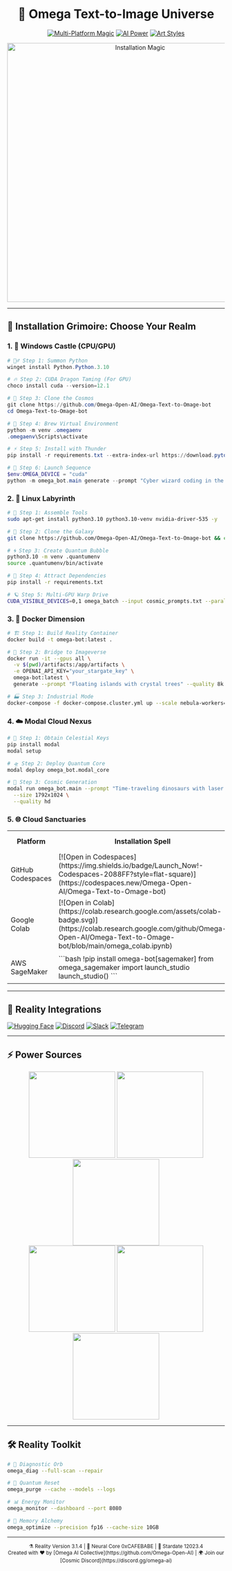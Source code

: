 <div align="center">
  
# 🎇 Omega Text-to-Image Universe

[![Multi-Platform Magic](https://img.shields.io/badge/Platforms-6_Ecosystems-7C4DFF?style=for-the-badge&logo=linux&logoColor=white)](https://github.com/Omega-Open-AI/Omega-Text-to-Omage-bot)
[![AI Power](https://img.shields.io/badge/AI_Engines-3_Cores-FF6F00?style=for-the-badge&logo=openai)](https://openai.com)
[![Art Styles](https://img.shields.io/badge/Styles-∞_Possibilities-009688?style=for-the-badge)](https://github.com/Omega-Open-AI/Omega-Text-to-Omage-bot/wiki/Style-Gallery)

<img src="https://media.giphy.com/media/3ohs4kI2X9r7O8ZtoA/giphy.gif" width="600" alt="Installation Magic">

</div>

---

## 🌟 Installation Grimoire: Choose Your Realm

### 1. 🏰 Windows Castle (CPU/GPU)
```powershell
# 🧙♂️ Step 1: Summon Python
winget install Python.Python.3.10

# 🔥 Step 2: CUDA Dragon Taming (For GPU)
choco install cuda --version=12.1

# 🌌 Step 3: Clone the Cosmos
git clone https://github.com/Omega-Open-AI/Omega-Text-to-Omage-bot
cd Omega-Text-to-Omage-bot

# 🧪 Step 4: Brew Virtual Environment
python -m venv .omegaenv
.omegaenv\Scripts\activate

# ⚡ Step 5: Install with Thunder
pip install -r requirements.txt --extra-index-url https://download.pytorch.org/whl/cu121

# 🚀 Step 6: Launch Sequence
$env:OMEGA_DEVICE = "cuda"
python -m omega_bot.main generate --prompt "Cyber wizard coding in the metaverse"
```

### 2. 🐧 Linux Labyrinth
```bash
# 🧰 Step 1: Assemble Tools
sudo apt-get install python3.10 python3.10-venv nvidia-driver-535 -y

# 🌠 Step 2: Clone the Galaxy
git clone https://github.com/Omega-Open-AI/Omega-Text-to-Omage-bot && cd "$_"

# 🌀 Step 3: Create Quantum Bubble
python3.10 -m venv .quantumenv
source .quantumenv/bin/activate

# 🧲 Step 4: Attract Dependencies
pip install -r requirements.txt

# 🪐 Step 5: Multi-GPU Warp Drive
CUDA_VISIBLE_DEVICES=0,1 omega_batch --input cosmic_prompts.txt --parallel 2
```

### 3. 🐳 Docker Dimension
```bash
# 🏗️ Step 1: Build Reality Container
docker build -t omega-bot:latest .

# 🌉 Step 2: Bridge to Imageverse
docker run -it --gpus all \
  -v $(pwd)/artifacts:/app/artifacts \
  -e OPENAI_API_KEY="your_stargate_key" \
  omega-bot:latest \
  generate --prompt "Floating islands with crystal trees" --quality 8k

# 🏭 Step 3: Industrial Mode
docker-compose -f docker-compose.cluster.yml up --scale nebula-workers=8
```

### 4. ☁️ Modal Cloud Nexus
```bash
# 🔑 Step 1: Obtain Celestial Keys
pip install modal
modal setup

# 🛸 Step 2: Deploy Quantum Core
modal deploy omega_bot.modal_core

# 🌌 Step 3: Cosmic Generation
modal run omega_bot.main --prompt "Time-traveling dinosaurs with laser eyes" \
  --size 1792x1024 \
  --quality hd
```

### 5. 🌐 Cloud Sanctuaries
<table>
  <tr>
    <th>Platform</th>
    <th>Installation Spell</th>
    <th>Special Power</th>
  </tr>
  <tr>
    <td>GitHub Codespaces</td>
    <td>[![Open in Codespaces](https://img.shields.io/badge/Launch_Now!-Codespaces-2088FF?style=flat-square)](https://codespaces.new/Omega-Open-AI/Omega-Text-to-Omage-bot)</td>
    <td>✨ Pre-Enchanted GPU Workspace</td>
  </tr>
  <tr>
    <td>Google Colab</td>
    <td>[![Open in Colab](https://colab.research.google.com/assets/colab-badge.svg)](https://colab.research.google.com/github/Omega-Open-AI/Omega-Text-to-Omage-bot/blob/main/omega_colab.ipynb)</td>
    <td>⚡ Free T4 GPU Access</td>
  </tr>
  <tr>
    <td>AWS SageMaker</td>
    <td>
```bash
!pip install omega-bot[sagemaker]
from omega_sagemaker import launch_studio
launch_studio()
```
</td>
    <td>🌪️ Enterprise Scaling</td>
  </tr>
</table>

---

## 🔮 Reality Integrations

[![Hugging Face](https://img.shields.io/badge/Model_Zoo-🤗_HF_Models-FFD21F?style=for-the-badge)](https://huggingface.co/Omega-Open-AI)
[![Discord](https://img.shields.io/badge/Live_Generation-💬_Discord-5865F2?style=for-the-badge)](https://discord.gg/omega-ai)
[![Slack](https://img.shields.io/badge/Team_Workflows-💼_Slack-4A154B?style=for-the-badge)](https://slack.com/apps)
[![Telegram](https://img.shields.io/badge/Mobile_Magic-📱_Telegram-26A5E4?style=for-the-badge)](https://t.me/OmegaAIBot)

---

## ⚡ Power Sources

<div align="center">
  <img src="https://www.vectorlogo.zone/logos/pytorch/pytorch-ar21.svg" width="200">
  <img src="https://www.vectorlogo.zone/logos/docker/docker-ar21.svg" width="200">
  <img src="https://www.vectorlogo.zone/logos/nvidia/nvidia-ar21.svg" width="200">
  <br>
  <img src="https://www.vectorlogo.zone/logos/github/github-ar21.svg" width="200">
  <img src="https://modal.com/logo.svg" width="200">
  <img src="https://www.vectorlogo.zone/logos/openai/openai-ar21.svg" width="200">
</div>

---

## 🛠️ Reality Toolkit

```bash
# 🧰 Diagnostic Orb
omega_diag --full-scan --repair

# 🔄 Quantum Reset
omega_purge --cache --models --logs

# 📊 Energy Monitor
omega_monitor --dashboard --port 8080

# 💾 Memory Alchemy
omega_optimize --precision fp16 --cache-size 10GB
```

---

<div align="center">
  <sub>⚗️ Reality Version 3.1.4 | 🧬 Neural Core 0xCAFEBABE | 📅 Stardate 12023.4</sub>
  <br>
  <sub>Created with ❤️ by [Omega AI Collective](https://github.com/Omega-Open-AI) | 🌍 Join our [Cosmic Discord](https://discord.gg/omega-ai)</sub>
</div>
